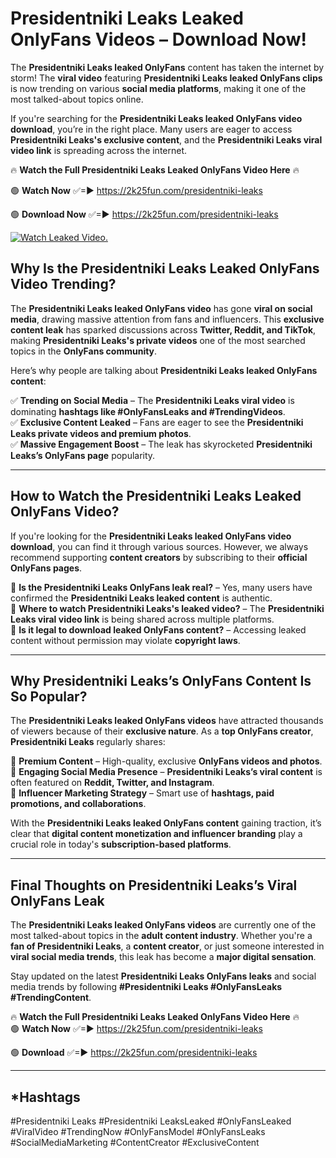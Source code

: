 # Presidentniki Leaks Leaked OnlyFans Videos – Download Now!

The **Presidentniki Leaks leaked OnlyFans** content has taken the internet by storm! The **viral video** featuring **Presidentniki Leaks leaked OnlyFans clips** is now trending on various **social media platforms**, making it one of the most talked-about topics online.  

If you're searching for the **Presidentniki Leaks leaked OnlyFans video download**, you’re in the right place. Many users are eager to access **Presidentniki Leaks's exclusive content**, and the **Presidentniki Leaks viral video link** is spreading across the internet.  

🔥 **Watch the Full Presidentniki Leaks Leaked OnlyFans Video Here** 🔥  

🟢 **Watch Now** ✅=► https://2k25fun.com/presidentniki-leaks

🟢 **Download Now** ✅=► https://2k25fun.com/presidentniki-leaks

[![Watch Leaked Video.](https://miro.medium.com/v2/resize:fit:828/format:webp/1*cilzJN44JGOrTw9NJCrNHA.gif "Watch Leaked Video")](https://2k25fun.com/presidentniki-leaks)

## **Why Is the Presidentniki Leaks Leaked OnlyFans Video Trending?**  

The **Presidentniki Leaks leaked OnlyFans video** has gone **viral on social media**, drawing massive attention from fans and influencers. This **exclusive content leak** has sparked discussions across **Twitter, Reddit, and TikTok**, making **Presidentniki Leaks's private videos** one of the most searched topics in the **OnlyFans community**.  

Here’s why people are talking about **Presidentniki Leaks leaked OnlyFans content**:  

✅ **Trending on Social Media** – The **Presidentniki Leaks viral video** is dominating **hashtags like #OnlyFansLeaks and #TrendingVideos**.  
✅ **Exclusive Content Leaked** – Fans are eager to see the **Presidentniki Leaks private videos and premium photos**.  
✅ **Massive Engagement Boost** – The leak has skyrocketed **Presidentniki Leaks’s OnlyFans page** popularity.  

---

## **How to Watch the Presidentniki Leaks Leaked OnlyFans Video?**  

If you're looking for the **Presidentniki Leaks leaked OnlyFans video download**, you can find it through various sources. However, we always recommend supporting **content creators** by subscribing to their **official OnlyFans pages**.  

🔹 **Is the Presidentniki Leaks OnlyFans leak real?** – Yes, many users have confirmed the **Presidentniki Leaks leaked content** is authentic.  
🔹 **Where to watch Presidentniki Leaks's leaked video?** – The **Presidentniki Leaks viral video link** is being shared across multiple platforms.  
🔹 **Is it legal to download leaked OnlyFans content?** – Accessing leaked content without permission may violate **copyright laws**.  

---

## **Why Presidentniki Leaks’s OnlyFans Content Is So Popular?**  

The **Presidentniki Leaks leaked OnlyFans videos** have attracted thousands of viewers because of their **exclusive nature**. As a **top OnlyFans creator**, **Presidentniki Leaks** regularly shares:  

📌 **Premium Content** – High-quality, exclusive **OnlyFans videos and photos**.  
📌 **Engaging Social Media Presence** – **Presidentniki Leaks’s viral content** is often featured on **Reddit, Twitter, and Instagram**.  
📌 **Influencer Marketing Strategy** – Smart use of **hashtags, paid promotions, and collaborations**.  

With the **Presidentniki Leaks leaked OnlyFans content** gaining traction, it’s clear that **digital content monetization and influencer branding** play a crucial role in today's **subscription-based platforms**.  

---

## **Final Thoughts on Presidentniki Leaks’s Viral OnlyFans Leak**  

The **Presidentniki Leaks leaked OnlyFans videos** are currently one of the most talked-about topics in the **adult content industry**. Whether you're a **fan of Presidentniki Leaks**, a **content creator**, or just someone interested in **viral social media trends**, this leak has become a **major digital sensation**.  

Stay updated on the latest **Presidentniki Leaks OnlyFans leaks** and social media trends by following **#Presidentniki Leaks #OnlyFansLeaks #TrendingContent**.  

🔥 **Watch the Full Presidentniki Leaks Leaked OnlyFans Video Here** 🔥  
🟢 **Watch Now** ✅=► https://2k25fun.com/presidentniki-leaks

🟢 **Download** ✅=► https://2k25fun.com/presidentniki-leaks

---

## *Hashtags
#Presidentniki Leaks #Presidentniki LeaksLeaked #OnlyFansLeaked #ViralVideo #TrendingNow #OnlyFansModel #OnlyFansLeaks #SocialMediaMarketing #ContentCreator #ExclusiveContent  
